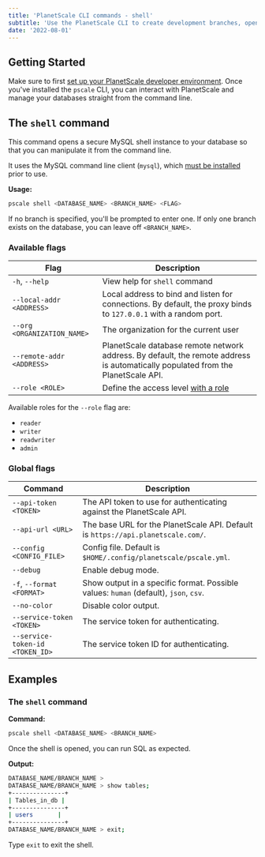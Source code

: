 ```yaml
---
title: 'PlanetScale CLI commands - shell'
subtitle: 'Use the PlanetScale CLI to create development branches, open deploy requests, and make non-blocking schema changes directly from your terminal.'
date: '2022-08-01'
---
```


## Getting Started

Make sure to first [set up your PlanetScale developer environment](/docs/concepts/planetscale-environment-setup). Once you've installed the `pscale` CLI, you can interact with PlanetScale and manage your databases straight from the command line.

## The `shell` command

This command opens a secure MySQL shell instance to your database so that you can manipulate it from the command line.

It uses the MySQL command line client (`mysql`), which [must be installed](/docs/concepts/planetscale-environment-setup) prior to use.

**Usage:**

```bash
pscale shell <DATABASE_NAME> <BRANCH_NAME> <FLAG>
```

If no branch is specified, you'll be prompted to enter one. If only one branch exists on the database, you can leave off `<BRANCH_NAME>`.

### Available flags

| **Flag**                    | **Description**                                                                                                                  |
| --------------------------- | -------------------------------------------------------------------------------------------------------------------------------- |
| `-h`, `--help`              | View help for `shell` command                                                                                                    |
| `--local-addr <ADDRESS>`    | Local address to bind and listen for connections. By default, the proxy binds to `127.0.0.1` with a random port.                 |
| `--org <ORGANIZATION_NAME>` | The organization for the current user                                                                                            |
| `--remote-addr <ADDRESS>`   | PlanetScale database remote network address. By default, the remote address is automatically populated from the PlanetScale API. |
| `--role <ROLE>`             | Define the access level [with a role](/docs/concepts/password-roles)                                                             |

Available roles for the `--role` flag are:

- `reader`
- `writer`
- `readwriter`
- `admin`

### Global flags

| **Command**                     | **Description**                                                                      |
| ------------------------------- | ------------------------------------------------------------------------------------ |
| `--api-token <TOKEN>`           | The API token to use for authenticating against the PlanetScale API.                 |
| `--api-url <URL>`               | The base URL for the PlanetScale API. Default is `https://api.planetscale.com/`.     |
| `--config <CONFIG_FILE>`        | Config file. Default is `$HOME/.config/planetscale/pscale.yml`.                      |
| `--debug`                       | Enable debug mode.                                                                   |
| `-f`, `--format <FORMAT>`       | Show output in a specific format. Possible values: `human` (default), `json`, `csv`. |
| `--no-color`                    | Disable color output.                                                                |
| `--service-token <TOKEN>`       | The service token for authenticating.                                                |
| `--service-token-id <TOKEN_ID>` | The service token ID for authenticating.                                             |

## Examples

### The `shell` command

**Command:**

```bash
pscale shell <DATABASE_NAME> <BRANCH_NAME>
```

Once the shell is opened, you can run SQL as expected.

**Output:**

```bash
DATABASE_NAME/BRANCH_NAME >
DATABASE_NAME/BRANCH_NAME > show tables;
+---------------+
| Tables_in_db |
+---------------+
| users       |
+---------------+
DATABASE_NAME/BRANCH_NAME > exit;
```

Type `exit` to exit the shell.
